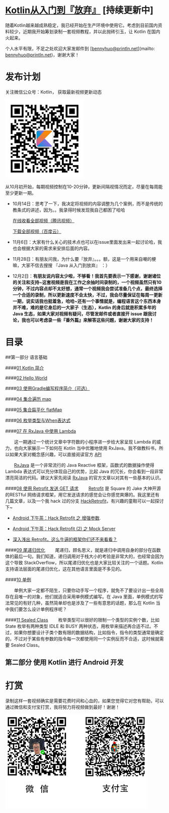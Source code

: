 # [Kotlin从入门到『放弃』](https://github.com/enbandari/Kotlin-Tutorials) [持续更新中]
随着Kotlin越来越成熟稳定，我已经开始在生产环境中使用它。考虑到目前国内资料较少，近期我开始筹划录制一套视频教程，并以此抛砖引玉，让 Kotlin 在国内火起来。

个人水平有限，不足之处欢迎大家发邮件到 [bennyhuo@println.net](mailto: bennyhuo@println.net)，谢谢大家！

# 发布计划

关注微信公众号：Kotlin， 获取最新视频更新动态

<img src="arts/Kotlin.jpg" width="250px"/>

从10月初开始，每期视频控制在10-20分钟，更新间隔视情况而定，尽量在每周能至少更新一期。

* 10月14日：思考了一下，我决定将视频的内容调整为几个案例，而不是传统的教条式的讲述，因为。。我录得时候发现我自己都困了哈哈

	[在线收看全部视频（腾讯视频）](http://v.qq.com/boke/gplay/903446d6231d8612d198c58fb86eb4dc_t6d000101bd9lx1.html)
	
	[下载全部视频（百度云）](http://pan.baidu.com/s/1nvGYAfB)

* 11月6日：大家有什么关心的技术点也可以在issue里面发出来一起讨论哈，我也会根据大家的需求来安排后面的内容。
* 11月28日：有朋友问我，为什么要『放弃』。。。额，这是一个用来自嘲的梗嘛，大家不信去搜搜 『Java 从入门到放弃』 ：）
* 12月2日：**有朋友说内容太少啦，不够看！我首先要表示一下感谢，谢谢诸位的关注和支持~这套视频是我在工作之余抽时间录制的，一个视频虽然只有10分钟，不过内容点却不太好想，通常一个视频我会尝试准备几个点，最终选择一个合适的录制，所以更新速度不会太快，不过，我会尽量保证在每周一更新一期，说实话我也挺着急，哈哈~还有一个事情就是，编程语言这个东西本身并不难，难的是它身后的一大家子（生态），Kotlin 的身后就是积累多年的 Java 生态，如果大家对视频有疑问，尽管发邮件或者直接开 issue 跟我讨论，我也可以考虑录一些『番外篇』来解答这些问题，谢谢大家的支持！**

# 目录

##第一部分 语言基础

####[01 Kotlin 简介](http://v.qq.com/page/z/u/9/z0337i7a3u9.html)

####[02 Hello World](http://v.qq.com/page/h/n/m/h0337jfa5nm.html)

####[03 使用Gradle编写程序简介（可选）](http://v.qq.com/page/b/p/l/b03372ox4pl.html)

####[04 集合遍历 map](http://v.qq.com/page/s/q/c/s033707mdqc.html)

####[05 集合扁平化 flatMap](http://v.qq.com/page/h/u/7/h0337scgau7.html)

####[06 枚举类型与When表达式](http://v.qq.com/page/t/0/9/t0337iacg09.html)

####[07 在 RxJava 中使用 Lambda](http://v.qq.com/x/page/l0340boeng7.html)

　　这一期通过一个统计文章中字符数的小程序进一步给大家呈现 Lambda 的威力，也向大家展示一下如何在 Kotlin 当中优雅地使用 RxJava。我不做教科书，所以如果大家对概念感兴趣，可以直接阅读官方 [API](https://kotlinlang.org/docs/reference/lambdas.html)

　　[RxJava](https://github.com/ReactiveX/RxJava) 是一个非常流行的 Java Reactive 框架，函数式的数据操作使得 Lambda 表达式可以充分体现自己的优势，比起 Java 的冗长，你会看到一段非常漂亮简洁的代码。建议大家先阅读 [RxJava](https://github.com/ReactiveX/RxJava) 的官方文章以对其有一些基本的认识。

####[08 使用 Retrofit 发送 GET 请求](http://v.qq.com/x/page/t0342thu1al.html)
　　[Retrofit](https://square.github.io/retrofit/) 是 Square 的 Jake 大神开源的RESTful 网络请求框架，用它发送请求的感觉会让你感觉爽爆的。我这里还有几篇文章，以及一个我 hack 过的分支 [HackRetrofit](https://github.com/enbandari/HackRetrofit)，有兴趣的童鞋可以一起探讨下~


* [Android 下午茶：Hack Retrofit 之 增强参数](http://www.println.net/post/Android-Hack-Retrofit).

* [Android 下午茶：Hack Retrofit (2) 之 Mock Server](http://www.println.net/post/Android-Hack-Retrofit-Mock-Server)

* [深入浅出 Retrofit，这么牛逼的框架你们还不来看看？](http://www.println.net/post/deep-in-retrofit)

####[09 尾递归优化](http://v.qq.com/x/page/f0345wmuw2m.html)
　　尾递归，顾名思义，就是递归中调用自身的部分在函数体的最后一句。我们知道，递归调用对于栈大小的考验是非常大的，也经常会因为这个导致 StackOverflow，所以尾递归优化也是大家比较关注的一个话题。Kotlin 支持语法层面的尾递归优化，这在其他语言里面是不多见的。

####[10 单例](https://v.qq.com/x/page/f034839rf5q.html)

　　单例大家一定都不陌生，只要你动手写一个程序，就免不了要设计出一些全局存在且唯一的对象，他们就适合采用单例模式编写。在 Java 里面，单例模式的写法常见的有好几种，虽然简单却也是涉及了一些有意思的话题，那么在 Kotlin 当中我们要怎么设计单例程序呢？

####[11 Sealed Class](https://v.qq.com/x/page/f0350ioskzj.html)
　　枚举类型可以很好的限制一个类型的实例个数，比如 State 枚举有两种类型 IDLE 和 BUSY 两种状态，用枚举来描述再合适不过。不过，如果你想要设计子类个数有限的数据结构，比如指令，指令的类型通常是确定的，不过对于某些有参数的指令每一次都使用同一个实例反而不合适，这时候就需要 Sealed Class。


## 第二部分 使用 Kotlin 进行 Android 开发


# 打赏

录制这样一套视频确实是需要花费时间和心血的，如果您觉得它对您有帮助，可以通过微信和支付宝打赏，我将努力将视频做到最好！谢谢！

<img src="arts/contributes.jpg" width="450px"/>

